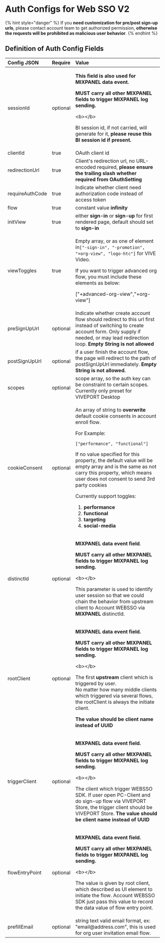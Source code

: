# Auth Configs for Web SSO V2

{% hint style="danger" %}
If you **need customization for pre/post sign-up urls**, please contact account team to get authorized permission, **otherwise the requests will be prohibited as malicious user behavior**.
{% endhint %}

## Definition of Auth Config Fields

<table>
  <thead>
    <tr>
      <th style="text-align:left">Config JSON</th>
      <th style="text-align:left">Require</th>
      <th style="text-align:left">Value</th>
    </tr>
  </thead>
  <tbody>
    <tr>
      <td style="text-align:left">sessionId</td>
      <td style="text-align:left">optional</td>
      <td style="text-align:left">
        <p><b>This field is also used for MIXPANEL data event.</b>
        </p>
        <p><b>MUST carry all other MIXPANEL fields to trigger MIXPANEL log sending.</b>
        </p>
        <p>&lt;b&gt;&lt;/b&gt;</p>
        <p>BI session id, if not carried, will generate for it, <b>please reuse this BI session id if present.</b>
        </p>
      </td>
    </tr>
    <tr>
      <td style="text-align:left">clientId</td>
      <td style="text-align:left">true</td>
      <td style="text-align:left">OAuth client id</td>
    </tr>
    <tr>
      <td style="text-align:left">redirectionUrl</td>
      <td style="text-align:left">true</td>
      <td style="text-align:left">Client&apos;s redirection url, no URL-encoded required, <b>please ensure the trailing slash whether required from OAuthSetting</b>
      </td>
    </tr>
    <tr>
      <td style="text-align:left">requireAuthCode</td>
      <td style="text-align:left">true</td>
      <td style="text-align:left">Indicate whether client need authorization code instead of access token</td>
    </tr>
    <tr>
      <td style="text-align:left">flow</td>
      <td style="text-align:left">true</td>
      <td style="text-align:left">constant value <b>infinity</b>
      </td>
    </tr>
    <tr>
      <td style="text-align:left">initView</td>
      <td style="text-align:left">true</td>
      <td style="text-align:left">either <b>sign-in</b> or <b>sign-up</b> for first rendered page, default should
        set to <b>sign-in</b>
      </td>
    </tr>
    <tr>
      <td style="text-align:left">viewToggles</td>
      <td style="text-align:left">true</td>
      <td style="text-align:left">
        <p>Empty array, or as one of element in<code>[&quot;-sign-in&quot;, &quot;-promotion&quot;, &quot;+org-view&quot;, &quot;logo-htc&quot;]</code> for
          VIVE Video.</p>
        <p>If you want to trigger advanced org flow, you must include these elements
          as below:</p>
        <p>[&quot;+advanced-org-view&quot;,&quot;+org-view&quot;]</p>
      </td>
    </tr>
    <tr>
      <td style="text-align:left">preSignUpUrl</td>
      <td style="text-align:left">optional</td>
      <td style="text-align:left">Indicate whether create account flow should redirect to this url first
        instead of switching to create account form. Only supply if needed, or
        may lead redirection loop. <b>Empty String is not allowed</b>
      </td>
    </tr>
    <tr>
      <td style="text-align:left">postSignUpUrl</td>
      <td style="text-align:left">optional</td>
      <td style="text-align:left">if a user finish the account flow, the page will redirect to the path
        of postSignUpUrl immediately. <b>Empty String is not allowed.</b>
      </td>
    </tr>
    <tr>
      <td style="text-align:left">scopes</td>
      <td style="text-align:left">optional</td>
      <td style="text-align:left">scope array, so the auth key can be constraint to certain scopes. Currently
        only preset for VIVEPORT Desktop</td>
    </tr>
    <tr>
      <td style="text-align:left">cookieConsent</td>
      <td style="text-align:left">optional</td>
      <td style="text-align:left">
        <p>An array of string to <b>overwrite </b>default cookie consents in account
          enroll flow.</p>
        <p></p>
        <p>For Example:
          <br />
        </p>
        <p><code>[&quot;performance&quot;, &quot;functional&quot;]</code>
        </p>
        <p></p>
        <p>If no value specified for this property, the default value will be empty
          array and is the same as not carry this property, which means user does
          not consent to send 3rd party cookies</p>
        <p></p>
        <p>Currently support toggles:
          <br />
        </p>
        <ol>
          <li><b>performance</b>
          </li>
          <li><b>functional</b>
          </li>
          <li><b>targeting</b>
          </li>
          <li><b>social-media</b>
          </li>
        </ol>
      </td>
    </tr>
    <tr>
      <td style="text-align:left">distinctId</td>
      <td style="text-align:left">optional</td>
      <td style="text-align:left">
        <p><b>MIXPANEL data event field</b>.</p>
        <p><b>MUST carry all other MIXPANEL fields to trigger MIXPANEL log sending.</b>
        </p>
        <p>&lt;b&gt;&lt;/b&gt;</p>
        <p>This parameter is used to identify user session so that we could chain
          the behavior from upstream client to Account WEBSSO via <b>MIXPANEL </b>distinctId.</p>
      </td>
    </tr>
    <tr>
      <td style="text-align:left">rootClient</td>
      <td style="text-align:left">optional</td>
      <td style="text-align:left">
        <p><b>MIXPANEL data event field. </b>
        </p>
        <p><b>MUST carry all other MIXPANEL fields to trigger MIXPANEL log sending.</b>
        </p>
        <p>&lt;b&gt;&lt;/b&gt;</p>
        <p>The first <b>upstream </b>client which is triggered by user.
          <br />No matter how many middle clients which triggered via several flows, the
          rootClient is always the initiate client.</p>
        <p><b>The value should be client name instead of UUID</b>
        </p>
      </td>
    </tr>
    <tr>
      <td style="text-align:left">triggerClient</td>
      <td style="text-align:left">optional</td>
      <td style="text-align:left">
        <p><b>MIXPANEL data event field. </b>
        </p>
        <p><b>MUST carry all other MIXPANEL fields to trigger MIXPANEL log sending.</b>
        </p>
        <p>&lt;b&gt;&lt;/b&gt;</p>
        <p>The client which trigger WEBSSO SDK. If user open PC-Client and do sign-up
          flow via VIVEPORT Store, the trigger client should be VIVEPORT Store. <b>The value should be client name instead of UUID</b>
        </p>
      </td>
    </tr>
    <tr>
      <td style="text-align:left">flowEntryPoint</td>
      <td style="text-align:left">optional</td>
      <td style="text-align:left">
        <p><b>MIXPANEL data event field. </b>
        </p>
        <p><b>MUST carry all other MIXPANEL fields to trigger MIXPANEL log sending.</b>
        </p>
        <p>&lt;b&gt;&lt;/b&gt;</p>
        <p>The value is given by root client, which described as UI element to initiate
          the flow. Account WEBSSO SDK just pass this value to record the data value
          of flow entry point.</p>
      </td>
    </tr>
    <tr>
      <td style="text-align:left">prefillEmail</td>
      <td style="text-align:left">optional</td>
      <td style="text-align:left">string text valid email format, ex: &quot;email@address.com&quot;, this
        is used for org user invitation email flow.</td>
    </tr>
  </tbody>
</table>